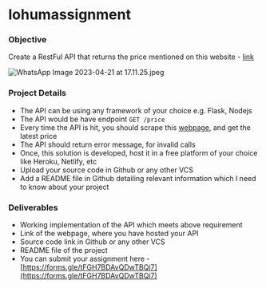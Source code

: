 # lohumassignment
### Objective

Create a RestFul API that returns the price mentioned on this website - [link](https://www.metal.com/Lithium-ion-Battery/202303240001)

![WhatsApp Image 2023-04-21 at 17.11.25.jpeg](https://s3-us-west-2.amazonaws.com/secure.notion-static.com/4cfc5bf5-7196-4878-bbab-12bf15e803f1/WhatsApp_Image_2023-04-21_at_17.11.25.jpeg)

### Project Details

- The API can be using any framework of your choice e.g. Flask, Nodejs
- The API would be have endpoint `GET /price`
- Every time the API is hit, you should scrape this [webpage](https://www.metal.com/Lithium-ion-Battery/202303240001), and get the latest price
- The API should return error message, for invalid calls
- Once, this solution is developed, host it in a free platform of your choice like Heroku, Netlify, etc
- Upload your source code in Github or any other VCS
- Add a README file in Github detailing relevant information which I need to know about your project

### Deliverables

- Working implementation of the API which meets above requirement
- Link of the webpage, where you have hosted your API
- Source code link in Github or any other VCS
- README file of the project
- You can submit your assignment here - [https://forms.gle/tFGH7BDAvQDwTBQi7](https://forms.gle/tFGH7BDAvQDwTBQi7)
